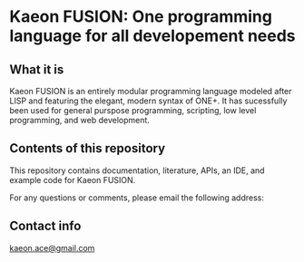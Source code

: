 # Kaeon FUSION: One programming language for all developement needs

## What it is

Kaeon FUSION is an entirely modular programming language modeled after LISP and featuring the elegant, modern syntax of ONE+. It has
sucessfully been used for general purspose programming, scripting, low level programming, and web development.

## Contents of this repository

This repository contains documentation, literature, APIs, an IDE, and example code for Kaeon FUSION.

For any questions or comments, please email the following address:

## Contact info

kaeon.ace@gmail.com